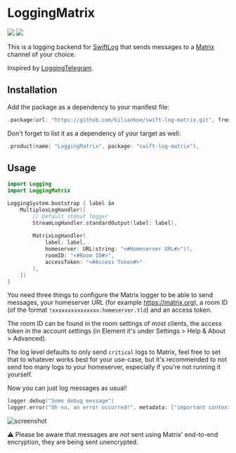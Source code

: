 # LoggingMatrix

[![](https://img.shields.io/endpoint?url=https%3A%2F%2Fswiftpackageindex.com%2Fapi%2Fpackages%2Fkiliankoe%2Fswift-log-matrix%2Fbadge%3Ftype%3Dswift-versions)](https://swiftpackageindex.com/kiliankoe/swift-log-matrix)
[![](https://img.shields.io/endpoint?url=https%3A%2F%2Fswiftpackageindex.com%2Fapi%2Fpackages%2Fkiliankoe%2Fswift-log-matrix%2Fbadge%3Ftype%3Dplatforms)](https://swiftpackageindex.com/kiliankoe/swift-log-matrix)

This is a logging backend for [SwiftLog](https://github.com/apple/swift-log) that sends messages to a [Matrix](https://matrix.org) channel of your choice.

Inspired by [LoggingTelegram](https://github.com/stevapple/swift-log-telegram).

## Installation

Add the package as a dependency to your manifest file:

```swift
.package(url: "https://github.com/kiliankoe/swift-log-matrix.git", from: <#current#>)
```

Don't forget to list it as a dependency of your target as well:

```swift
.product(name: "LoggingMatrix", package: "swift-log-matrix"),
```

## Usage

```swift
import Logging
import LoggingMatrix

LoggingSystem.bootstrap { label in
    MultiplexLogHandler([
        // Default stdout logger
        StreamLogHandler.standardOutput(label: label),
        
        MatrixLogHandler(
            label: label,
            homeserver: URL(string: "<#Homeserver URL#>")!,
            roomID: "<#Room ID#>",
            accessToken: "<#Access Token#>"
        ),
    ])
}
```

You need three things to configure the Matrix logger to be able to send messages, your homeserver URL (for example https://matrix.org), a room ID (of the format `!xxxxxxxxxxxxxxx:homeserver.tld`) and an access token.

The room ID can be found in the room settings of most clients, the access token in the account settings (in Element it's under Settings > Help & About > Advanced).

The log level defaults to only send `critical` logs to Matrix, feel free to set that to whatever works best for your use-case, but it's recommended to not send too many logs to your homeserver, especially if you're not running it yourself.

Now you can just log messages as usual!

```swift
logger.debug("Some debug message")
logger.error("Oh no, an error occurred!", metadata: ["important context": "some value here"])
```

![screenshot](https://user-images.githubusercontent.com/2625584/227747613-b1a08d79-71d8-4338-b020-f2f6de87ec4d.png)

⚠️ Please be aware that messages are *not* sent using Matrix' end-to-end encryption, they are being sent unencrypted.
